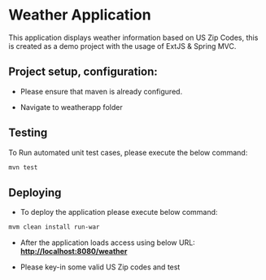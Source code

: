 Weather Application
===================

This application displays weather information based on US Zip Codes, this is created as a demo project with the usage of ExtJS &amp; Spring MVC.

## Project setup, configuration:

* Please ensure that maven is already configured.

* Navigate to weatherapp folder

## Testing

To Run automated unit test cases, please execute the below command:
```sh
mvn test
```

## Deploying

* To deploy the application please execute below command:

```sh
mvm clean install run-war
```
* After the application loads access using below URL:
**[http://localhost:8080/weather](http://localhost:8080/weather)**

* Please key-in some valid US Zip codes and test
